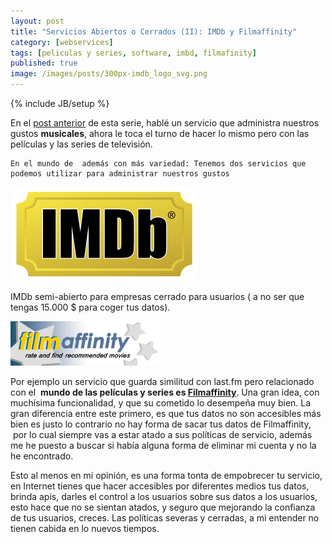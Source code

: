```yaml
---
layout: post
title: "Servicios Abiertos o Cerrados (II): IMDb y Filmaffinity"
category: [webservices]
tags: [peliculas y series, software, imbd, filmafinity]
published: true
image: /images/posts/300px-imdb_logo_svg.png
---
```

{% include JB/setup %}
<p>
	En el <a title="¿servicios abiertos o cerrados?(I): last.fm" href="/{{ page.category }}/servicios-abiertos-o-cerrados-i-last-fm" target="_blank">post anterior</a> de esta serie, hablé un servicio que administra nuestros gustos <strong>musicales</strong>, ahora le toca el turno de hacer lo mismo pero con las películas y las series de televisión.

	En el mundo de  además con más variedad: Tenemos dos servicios que podemos utilizar para administrar nuestros gustos
</p>

<img title="Logo IMDb" src="/images/posts/300px-imdb_logo_svg.png" alt="Logotipo IMDb" />
<p>
	IMDb semi-abierto para empresas cerrado para usuarios ( a no ser que tengas 15.000 $ para coger tus datos).
</p>

<img title="logotipo Filmaffinity" src="/images/posts/final_logo_stars.gif" alt="logotipo Filmaffinity" width="240" height="71" />

<p>
	Por ejemplo un servicio que guarda similitud con last.fm pero relacionado con el  <strong>mundo de las películas y series es <a title="Filmaffinity" href="http://filmaffinity.com/" target="_blank">Filmaffinity</a></strong>. Una gran idea, con muchísima funcionalidad, y que su cometido lo desempeña muy bien. La gran diferencia entre este primero, es que tus datos no son accesibles más bien es justo lo contrario no hay forma de sacar tus datos de Filmaffinity,  por lo cual siempre vas a estar atado a sus políticas de servicio, además me he puesto a buscar si había alguna forma de eliminar mi cuenta y no la he encontrado.
</p>
<p>
	Esto al menos en mi opinión, es una forma tonta de empobrecer tu servicio, en Internet tienes que hacer accesibles por diferentes medios tus datos, brinda apis, darles el control a los usuarios sobre sus datos a los usuarios, esto hace que no se sientan atados, y seguro que mejorando la confianza de tus usuarios, creces. Las políticas severas y cerradas, a mi entender no tienen cabida en lo nuevos tiempos.
</p>